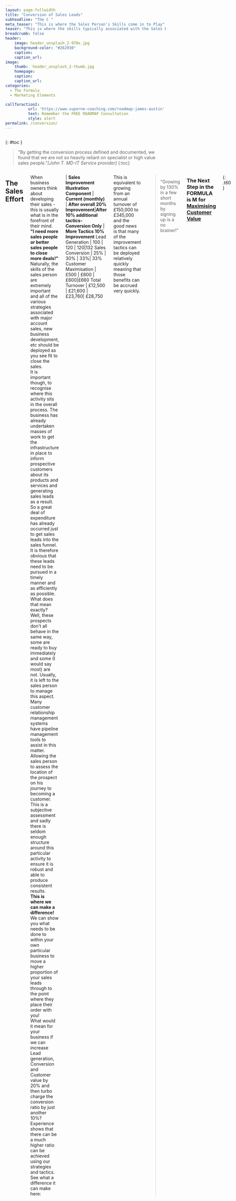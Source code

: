 ```yaml
---
layout: page-fullwidth
title: "Conversion of Sales Leads"
subheadline: "The C "
meta_teaser: "This is where the Sales Person's Skills come in to Play"
teaser: "This is where the skills typically associated with the Sales Person enter into the equation."
breadcrumb: false
header:
    image: header_unsplash_2-970x.jpg
    background-color: "#262930"
    caption:
    caption_url:
image:
    thumb:  header_unsplash_2-thumb.jpg
    homepage:
    caption:
    caption_url:
categories:
  - The Formula
  - Marketing Elements

callforaction2:
          url: 'https://www.superne-coaching.com/roadmap-james-austin'
          text: Remember the FREE ROADMAP Consultation
          style: alert
permalink: /conversion/          
---
```

<!--more-->

<div class="row">
<div class="medium-4 medium-push-8 columns" markdown="1">
<div class="panel radius" markdown="1">

{: #toc }
> <span class="teaser">"By getting the conversion process defined and documented, we found that we are not so heavily reliant on specialist or high value sales people."</span><cite>[John T. MD-IT Service provider]</cite>
{:toc}
</div>
</div><!-- /.medium-4.columns -->



<div class="medium-8 medium-pull-4 columns" markdown="1">

## The Sales Effort

When business owners think about developing their sales - this is usually what is in the forefront of their mind.  <br><strong>"I need more sales people or better sales people to close more deals!"</strong> Naturally, the skills of the sales person are extremely important and all of the various strategies associated with major account sales, new business development, etc should be deployed as you see fit to close the sales.  <br>
It is important though, to recognise where this activity sits in the overall process.  The business has already undertaken masses of work to get the infrastructure in place to inform prospective customers about its products and services and generating sales leads as a result.  So a great deal of expenditure has already occurred just to get sales leads into the sales funnel.<br>
It is therefore obvious that these leads need to be pursued in a timely manner and as efficiently as possible.  What does that mean exactly?<br>
Well, these prospects don't all behave in the same way, some are ready to buy immediately and some (I would say most) are not.  Usually, it is left to the sales person to manage this aspect.  Many customer relationship management systems have pipeline management tools to assist in this matter.  Allowing the sales person to assess the location of the prospect on his journey to becoming a customer.  This is a subjective assessment and sadly there is seldom enough structure around this particular activity to ensure it is robust and able to produce consistent results.<br>
<strong>This is where we can make a difference!</strong> We can show you what needs to be done to within your own particular business to move a higher proportion of your sales leads through to the point where they place their order with you!<br>
What would it mean for your business if we can increase Lead generation, Conversion and Customer value by 20% and then turbo charge the  conversion ratio by just another 10%?  Experience shows that there can be a much higher ratio can be achieved using our strategies and tactics. See what a difference it can make here:

| <b>Sales Improvement Illustration </b>
<b>Component</b> | <b>Current (monthly)</b> | <b>After overall 20% Improvement</b>|<b>After 10% additional tactics-Conversion Only</b> | <b>More Tactics 10% Improvement</b>
Lead Generation | 100     | 120  | 120|132
Sales Conversion | 25% | 30%  | 33%| 33%
Customer Maximisation | £500 | £600 | £600|£660
Total Turnover | £12,500 | £21,600   | £23,760| £28,750

This is equivalent to growing from an annual turnover of £150,000 to £345,000 and the good news is that many of the improvement tactics can be deployed relatively quickly meaning that those benefits can be accrued very quickly.

> <span class="teaser">"Growing by 130% in a few short months by signing up is a no brainer!"</span>


<h3>The Next Step in the FORMULA is M for <a href='/maximising-value/'>Maximising Customer Value </a></h3>


{: .t60 }
<hr>
 <!-- Display list of blog posts - marketing components -->
<div class="medium-10 columns">
        <p><strong>{{ site.data.language.more_articles }}</strong></p>
        {% include list-posts entries='5' offset='0' %}
</div><!-- /.medium-10.columns -->



</div><!-- /.medium-8.columns -->
</div><!-- /.row -->
